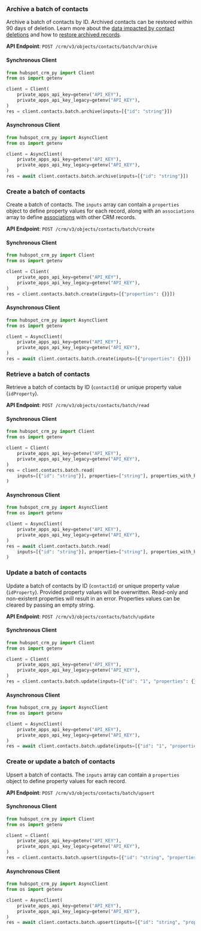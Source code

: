 
### Archive a batch of contacts <a name="archive"></a>

Archive a batch of contacts by ID. Archived contacts can be restored within 90 days of deletion. Learn more about the [data impacted by contact deletions](https://knowledge.hubspot.com/privacy-and-consent/understand-restorable-and-permanent-contact-deletions) and how to [restore archived records](https://knowledge.hubspot.com/records/restore-deleted-records).

**API Endpoint**: `POST /crm/v3/objects/contacts/batch/archive`

#### Synchronous Client

```python
from hubspot_crm_py import Client
from os import getenv

client = Client(
    private_apps_api_key=getenv("API_KEY"),
    private_apps_api_key_legacy=getenv("API_KEY"),
)
res = client.contacts.batch.archive(inputs=[{"id": "string"}])
```

#### Asynchronous Client

```python
from hubspot_crm_py import AsyncClient
from os import getenv

client = AsyncClient(
    private_apps_api_key=getenv("API_KEY"),
    private_apps_api_key_legacy=getenv("API_KEY"),
)
res = await client.contacts.batch.archive(inputs=[{"id": "string"}])
```

### Create a batch of contacts <a name="create"></a>

Create a batch of contacts. The `inputs` array can contain a `properties` object to define property values for each record, along with an `associations` array to define [associations](https://developers.hubspot.com/docs/guides/api/crm/associations/associations-v4) with other CRM records.

**API Endpoint**: `POST /crm/v3/objects/contacts/batch/create`

#### Synchronous Client

```python
from hubspot_crm_py import Client
from os import getenv

client = Client(
    private_apps_api_key=getenv("API_KEY"),
    private_apps_api_key_legacy=getenv("API_KEY"),
)
res = client.contacts.batch.create(inputs=[{"properties": {}}])
```

#### Asynchronous Client

```python
from hubspot_crm_py import AsyncClient
from os import getenv

client = AsyncClient(
    private_apps_api_key=getenv("API_KEY"),
    private_apps_api_key_legacy=getenv("API_KEY"),
)
res = await client.contacts.batch.create(inputs=[{"properties": {}}])
```

### Retrieve a batch of contacts <a name="read"></a>

Retrieve a batch of contacts by ID (`contactId`) or unique property value (`idProperty`). 

**API Endpoint**: `POST /crm/v3/objects/contacts/batch/read`

#### Synchronous Client

```python
from hubspot_crm_py import Client
from os import getenv

client = Client(
    private_apps_api_key=getenv("API_KEY"),
    private_apps_api_key_legacy=getenv("API_KEY"),
)
res = client.contacts.batch.read(
    inputs=[{"id": "string"}], properties=["string"], properties_with_history=["string"]
)
```

#### Asynchronous Client

```python
from hubspot_crm_py import AsyncClient
from os import getenv

client = AsyncClient(
    private_apps_api_key=getenv("API_KEY"),
    private_apps_api_key_legacy=getenv("API_KEY"),
)
res = await client.contacts.batch.read(
    inputs=[{"id": "string"}], properties=["string"], properties_with_history=["string"]
)
```

### Update a batch of contacts <a name="update"></a>

Update a batch of contacts by ID (`contactId`) or unique property value (`idProperty`). Provided property values will be overwritten. Read-only and non-existent properties will result in an error. Properties values can be cleared by passing an empty string.

**API Endpoint**: `POST /crm/v3/objects/contacts/batch/update`

#### Synchronous Client

```python
from hubspot_crm_py import Client
from os import getenv

client = Client(
    private_apps_api_key=getenv("API_KEY"),
    private_apps_api_key_legacy=getenv("API_KEY"),
)
res = client.contacts.batch.update(inputs=[{"id": "1", "properties": {}}])
```

#### Asynchronous Client

```python
from hubspot_crm_py import AsyncClient
from os import getenv

client = AsyncClient(
    private_apps_api_key=getenv("API_KEY"),
    private_apps_api_key_legacy=getenv("API_KEY"),
)
res = await client.contacts.batch.update(inputs=[{"id": "1", "properties": {}}])
```

### Create or update a batch of contacts <a name="upsert"></a>

Upsert a batch of contacts. The `inputs` array can contain a `properties` object to define property values for each record.

**API Endpoint**: `POST /crm/v3/objects/contacts/batch/upsert`

#### Synchronous Client

```python
from hubspot_crm_py import Client
from os import getenv

client = Client(
    private_apps_api_key=getenv("API_KEY"),
    private_apps_api_key_legacy=getenv("API_KEY"),
)
res = client.contacts.batch.upsert(inputs=[{"id": "string", "properties": {}}])
```

#### Asynchronous Client

```python
from hubspot_crm_py import AsyncClient
from os import getenv

client = AsyncClient(
    private_apps_api_key=getenv("API_KEY"),
    private_apps_api_key_legacy=getenv("API_KEY"),
)
res = await client.contacts.batch.upsert(inputs=[{"id": "string", "properties": {}}])
```
